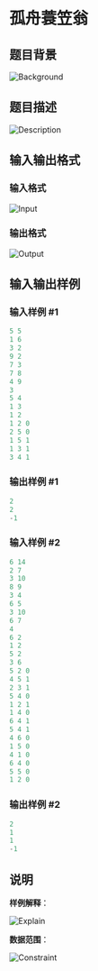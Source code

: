 # 孤舟蓑笠翁

## 题目背景

![Background](https://i.loli.net/2018/07/04/5b3cc42f57e64.png)

## 题目描述

![Description](https://i.loli.net/2018/07/04/5b3cc3f0cd5f5.png)

## 输入输出格式

### 输入格式

![Input](https://i.loli.net/2018/07/04/5b3ce144d752b.png)

### 输出格式

![Output](https://i.loli.net/2018/07/04/5b3cc520d9fa0.png)

## 输入输出样例

### 输入样例 #1

```cpp
5 5
1 6
3 2
9 2
7 3
7 8
4 9
3
5 4
1 3
1 2
1 2 0
2 5 0
1 5 1
1 3 1
3 4 1
```


### 输出样例 #1

```cpp
2
2
-1
```


### 输入样例 #2

```cpp
6 14
2 7
3 10
8 9
3 4
6 5
3 10
6 7
4
6 2
1 2
5 2
3 6
5 2 0
4 5 1
2 3 1
5 4 0
1 2 1
1 4 0
6 4 1
5 4 1
4 6 0
1 5 0
4 1 0
6 4 0
5 5 0
1 2 0
```


### 输出样例 #2

```cpp
2
1
1
-1
```


## 说明

**样例解释**：

![Explain](https://i.loli.net/2018/07/04/5b3cc62a913ae.png)

**数据范围**：

![Constraint](https://i.loli.net/2018/07/04/5b3cc6528795b.png)

